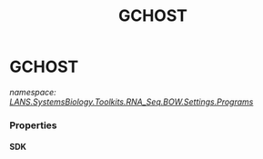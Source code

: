 ﻿---
title: GCHOST
---

# GCHOST
_namespace: [LANS.SystemsBiology.Toolkits.RNA_Seq.BOW.Settings.Programs](N-LANS.SystemsBiology.Toolkits.RNA_Seq.BOW.Settings.Programs.html)_





### Properties

#### SDK


